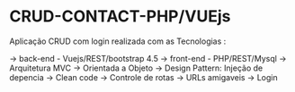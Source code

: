 # CRUD-CONTACT-PHP/VUEjs

Aplicação CRUD com login realizada com as Tecnologias :

-> back-end - Vuejs/REST/bootstrap 4.5
-> front-end - PHP/REST/Mysql
-> Arquitetura MVC
-> Orientada a Objeto
-> Design Pattern: Injeção de depencia
-> Clean code
-> Controle de rotas 
-> URLs amigaveis
-> Login 


